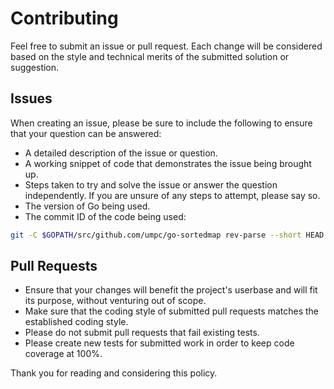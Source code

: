 # Contributing

Feel free to submit an issue or pull request. Each change will be considered based on the style and technical merits of the submitted solution or suggestion.

## Issues

When creating an issue, please be sure to include the following to ensure that your question can be answered:

* A detailed description of the issue or question.
* A working snippet of code that demonstrates the issue being brought up.
* Steps taken to try and solve the issue or answer the question independently. If you are unsure of any steps to attempt, please say so.
* The version of Go being used.
* The commit ID of the code being used:
```sh
git -C $GOPATH/src/github.com/umpc/go-sortedmap rev-parse --short HEAD
```

## Pull Requests

* Ensure that your changes will benefit the project's userbase and will fit its purpose, without venturing out of scope.
* Make sure that the coding style of submitted pull requests matches the established coding style.
* Please do not submit pull requests that fail existing tests.
* Please create new tests for submitted work in order to keep code coverage at 100%.

Thank you for reading and considering this policy.